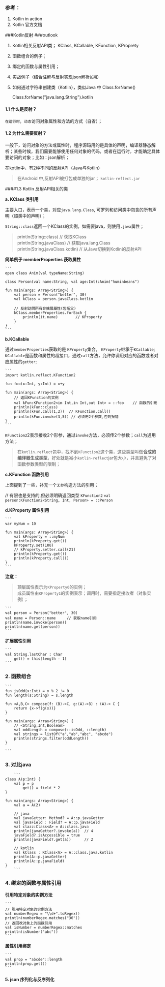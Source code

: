 ### 参考：
1. Kotlin in action
2. Kotlin 官方文档

###Kotlin反射
###outlook
1. Kotlin相关反射API类；  KClass, KCallable, KFunction, KProprety
2. 函数组合的例子；
3. 绑定的函数与属性引用；
4. 实战例子（结合注解与反射实现json解析`长期`）
5. 如何通过字符串创建类（Kotlin），类似Java 中 Class.forName()

	Class.forName("java.lang.String").kotlin


#### 1.1 什么是反射？
`在运行时`，`动态`访问对象属性和方法的方式（自省）；

#### 1.2 为什么需要反射？
一般下，访问对象的方法或属性时，程序源码用的是具体的声明，编译器静态解析；某些时候，我们需要能够使用任何对象的代码，或者在运行时，才能确定具体要访问的对象；比如：json解析；

在kotlin中，有2种不同的反射API（Java与Kotlin）

> 在Android 中,反射API被打包成单独的jar；
`kotlin-reflect.jar`

####1.3 Kotlin 反射API相关的类

**a. KClass 类引用**
	
主要入口，表示一个类，对应`java.lang.Class`,
可罗列和访问类中包含的所有声明（超类中的声明）；

`String::class`返回一个KClass的实例，如需要java，则使用`.java`属性；


> println(String::class)    // 获取KClass  
println(String.javaClass)   // 获取java.lang.Class  
println(String.javaClass.kotlin) // 从Java切换到Kotlin的反射API  
	
**简单例子 memberProperties 获取属性**

	```
	open class Anim(val typeName:String)
	
	class Person(val name:String, val age:Int):Anim("huminbeans")
	
	fun main(args: Array<String>) {
	    val person = Person("better", 30)
	    val kClass = person.javaClass.kotlin
	
	    // 反射訪問所有非擴展屬性(包括父)
	    kClass.memberProperties.forEach {
	        println(it.name)        // KProperty
	    }
	}
	```



**b.KCallable**

通过`memberProperties`获取的是 `KProperty`集合，
`KProperty`继承于`KCallable`;  
`KCallable`是函数和属性的超接口，通过`call`方法，允许你调用对应的函数或者对应属性的`getter`;
	
	```
	import kotlin.reflect.KFunction2
	
	fun foo(x:Int, y:Int) = x+y
	
	fun main(args: Array<String>) {
	    // 返回KFunction的实例
	    val kFun:KFunction2<in Int,in Int,out Int> = ::foo    // 函数的引用
	    println(kFun::class)
	    println(kFun.call(1,2))  // KFunction.call()
	    println(kFun.invoke(3,5)) // 必须用2个参数,否则报错
	}
	```

`KFunction2`2表示接收2个形参，通过`invoke`方法，必须传2个参数；`call`为通用方法；

>在`kotlin.reflect`包中，找不到`KFunction2`这个类，这些类型叫做**合成的编译器生成类型**，好处就是减小`kotlin-reflect`jar包大小，并且避免了对函数参数类型的限制；

**c.KFunction 函数引用**

上面提到了一些，补充一个`无参`构造方法的引用；

// 有限也是支持的,但必须明确返回类型 `KFunction2`
`val person:KFunction2<String, Int, Person> = ::Person`


**d.KProperty 属性引用**

	```
	var myNum = 10
	
	fun main(args: Array<String>) {
	    val kProperty = ::myNum
	    println(kProperty.get())
	    kProperty.set(100)
	    // kProperty.setter.call(21)
	    println(kProperty.get())
		println(kProperty.call())
	}
	```

**注意：**
> 顶层属性表示为`KProperty0`的实例；  
> 成员属性由`KProperty1`的实例表示；调用时，需要指定接收者（对象实例）；

	```
 	val person = Person("better", 30)
    val name = Person::name     // 获取name引用
    println(name.invoke(person))
    println(name.get(person))
	```

**扩展属性引用**

	```
	val String.lastChar : Char
	    get() = this[length - 1]
	```


### 2. 函数组合
	
	```
	fun isOdd(x:Int) = x % 2 != 0
	fun length(s:String) = s.length
	
	fun <A,B,C> compose(f: (B)->C, g:(A)->B) : (A)-> C {
	    return {x->f(g(x))}
	}
	
	fun main(args: Array<String>) {
	    // <String,Int,Boolean>
	    val oddLength = compose(::isOdd, ::length)
	    val strings = listOf("a","ab","abc", "abcde")
	    println(strings.filter(oddLength))
	}
	
	```

### 3. 对比java

		```
	class A(p:Int) {
	    val p = p
	        get() = field * 2
	}
	
	fun main(args: Array<String>) {
	    val a = A(2)
	
	    // java
	    val javaGetter: Method? = A::p.javaGetter
	    val javaField : Field? = A::p.javaField
	    val clazz:Class<A> = A::class.java
	    println(javaGetter?.invoke(a))  // 4
	    javaField?.isAccessible = true
	    println(javaField?.get(a))      // 2
	
	    // kotlin
	    val kClass : KClass<A> = A::class.java.kotlin
	    println(A::p.javaGetter)
	    println(A::p.javaField)
	}
		```

### 4. 绑定的函数与属性引用

**引用特定对象的实例方法**

	```
	// 引用特定对象的实例方法
	val numberRegex = "\\d+".toRegex()
	println(numberRegex.matches("30"))
	// 返回改对象上的函数引用
	val isNumber = numberRegex::matches
	println(isNumber("abc"))
	```

**属性引用绑定**

	```
	val prop = "abcde"::length
	println(prop.get())
	```

#### 5. json 序列化与反序列化